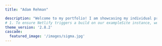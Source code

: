 ```yaml
---
title: "Adam Rehman"

description: "Welcome to my portfolio! I am showcasing my individual projects in the field of Machine Learning and AI. I have a strong background in Electrical and Electronic Engineering, with a passion for creating and optimizing machine learning models."
# 1. To ensure Netlify triggers a build on our exampleSite instance, we need to change a file in the exampleSite directory.
theme_version: '2.8.2'
cascade:
  featured_image: '/images/sigma.jpg'
---
```



